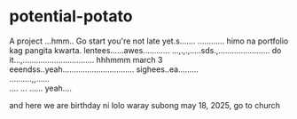 # potential-potato
A project
...hmm..
Go start you're not late yet.s.......
............
himo na portfolio kag pangita kwarta. lentees......awes............
...,.,.,.....sds.,.......................
do it...,................................
 hhhmmm march 3 eeendss..yeah................................
 sighees..ea.........
 <br>..........,,......
 <br>....
...
......
 yeah....

 and here we are birthday ni lolo waray subong may 18, 2025, go to church
<!-- I will start today freelancing and VA help meqq....

help me help me helpppp.....

mashed potato
heyy

hello. s.
